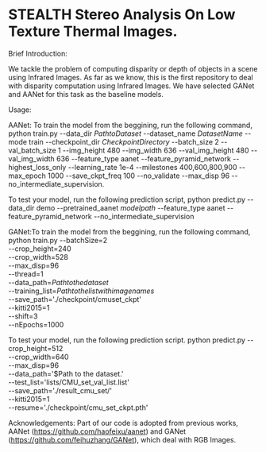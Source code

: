 # STEALTH Stereo Analysis On Low Texture Thermal Images.

Brief Introduction:

We tackle the problem of computing disparity or depth of objects in a scene using Infrared Images. As far as we know, this is the first repository to deal with disparity computation using Infrared Images. 
We have selected GANet and AANet for this task as the baseline models.

Usage:

AANet: To train the model from the beggining, run the following command,
python train.py --data_dir $Path to Dataset$ --dataset_name $Dataset Name$ --mode train --checkpoint_dir $Checkpoint Directory$ --batch_size 2 --val_batch_size       1 --img_height 480 --img_width 636 --val_img_height 480 --val_img_width 636 --feature_type aanet --feature_pyramid_network --highest_loss_only --learning_rate 1e-4 --milestones 400,600,800,900 --max_epoch 1000 --save_ckpt_freq 100 --no_validate --max_disp 96 --no_intermediate_supervision.

To test your model, run the following prediction script,
python predict.py --data_dir demo --pretrained_aanet $model path$ --feature_type aanet --feature_pyramid_network --no_intermediate_supervision

GANet:To train the model from the beggining, run the following command,
python train.py --batchSize=2 \
                --crop_height=240 \
                --crop_width=528 \
                --max_disp=96 \
                --thread=1 \
                --data_path=$Path to the dataset$ \
                --training_list=$Path to the list with image names$ \
                --save_path='./checkpoint/cmuset_ckpt' \
                --kitti2015=1 \
                --shift=3 \
                --nEpochs=1000
                
To test your model, run the following prediction script.
python predict.py --crop_height=512 \
                  --crop_width=640 \
                  --max_disp=96 \
                  --data_path='$Path to the dataset.' \
                  --test_list='lists/CMU_set_val_list.list' \
                  --save_path='./result_cmu_set/' \
                  --kitti2015=1 \
                  --resume='./checkpoint/cmu_set_ckpt.pth'
                  
Acknowledgements: Part of our code is adopted from previous works, AANet (https://github.com/haofeixu/aanet) and GANet (https://github.com/feihuzhang/GANet), which deal with RGB Images.
